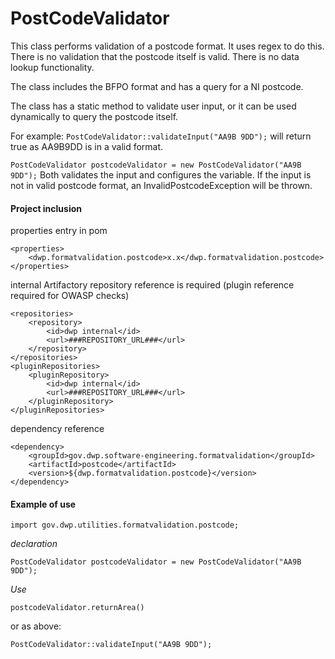 # PostCodeValidator

This class performs validation of a postcode format. It uses regex to do this. There is no validation that the postcode itself is valid. There is no data lookup functionality.

The class includes the BFPO format and has a query for a NI postcode.

The class has a static method to validate user input, or it can be used dynamically to query the postcode itself.

For example: 
`PostCodeValidator::validateInput("AA9B 9DD");`
will return true as AA9B9DD is in a valid format.

`PostCodeValidator postcodeValidator = new PostCodeValidator("AA9B 9DD");`
Both validates the input and configures the variable. If the input is not in valid postcode format, an InvalidPostcodeException will be thrown.

#### Project inclusion

properties entry in pom

    <properties>
        <dwp.formatvalidation.postcode>x.x</dwp.formatvalidation.postcode>
    </properties>
    
internal Artifactory repository reference is required (plugin reference required for OWASP checks)

    <repositories>
        <repository>
            <id>dwp internal</id>
            <url>###REPOSITORY_URL###</url>
        </repository>
    </repositories>
    <pluginRepositories>
        <pluginRepository>
            <id>dwp internal</id>
            <url>###REPOSITORY_URL###</url>
        </pluginRepository>
    </pluginRepositories>

dependency reference

    <dependency>
        <groupId>gov.dwp.software-engineering.formatvalidation</groupId>
        <artifactId>postcode</artifactId>
        <version>${dwp.formatvalidation.postcode}</version>
    </dependency>
    
#### Example of use

    import gov.dwp.utilities.formatvalidation.postcode;

_declaration_

`PostCodeValidator postcodeValidator = new PostCodeValidator("AA9B 9DD");`

_Use_

`postcodeValidator.returnArea()`

or as above:

`PostCodeValidator::validateInput("AA9B 9DD");`
